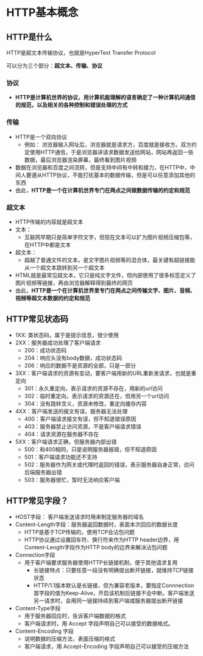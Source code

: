 # HTTP基本概念



## HTTP是什么
HTTP是超文本传输协议，也就是HyperText Transfer Protocol

可以分为三个部分：**超文本、传输、协议**

### 协议
- **HTTP是计算机世界的协议，用计算机能理解的语言确定了一种计算机间通信的规范，以及相关的各种控制和错误处理的方式**

### 传输
- HTTP是一个双向协议
  - 例如： 浏览器输入网址后，浏览器就是请求方，百度就是接收方。双方约定使用HTTP通信，于是浏览器讲请求数据发送给网站，网站再返回一些数据，最后浏览器渲染屏幕，最终看到图片视频
- 数据在浏览器和百度之间流转，但是支持中间有中转和接力，在HTTP中，中间人要遵从HTTP协议，不能打扰基本的数据传输，但是可以任意添加其他的东西
- 由此，**HTTP是一个在计算机世界专门在两点之间做数据传输的约定和规范**

### 超文本
- HTTP传输的内容就是超文本
- 文本：
  - 互联网早期只是简单字符文字，但现在文本可以扩为图片视频压缩包等，在HTTP中都是文本
- 超文本：
  - 超越了普通文件的文本，是文字图片视频等的混合体，最关键有超链接能从一个超文本跳转到另一个超文本
-  HTML就是最常见超文本，它只是纯文字文件，但内部使用了很多标签定义了图片视频等链接，再由浏览器解释得到最终的网页
- 由此，**HTTP是一个在计算机世界里专门在两点之间传输文字、图片、音频、视频等超文本数据的约定和规范**


## HTTP常见状态码
- 1XX: 类状态码，属于是提示信息，很少使用
- 2XX：服务器成功处理了客户端请求
  - 200：成功状态码
  - 204：响应头没有body数据，成功状态码
  - 206：响应的数据不是资源的全部，只是一部分
- 3XX：客户端请求的资源有变动，要客户端用新的URL重新发请求，也就是重定向
  - 301：永久重定向，表示请求的资源不存在，用新的url访问
  - 302：临时重定向，表示请求的资源还在，但用另一个url访问
  - 304：没有跳转含义，资源未修改，重定向缓存内容
- 4XX：客户端发送的报文有误，服务器无法处理
  - 400：客户端请求报文有误，但不知道错误原因
  - 403：服务器禁止访问资源，不是客户端请求错误
  - 404：请求资源在服务器不存在
- 5XX：客户端请求正确，但服务器内部出错
  - 500：和400相同，只是说明服务器报错，但不知道原因
  - 501：客户端请求功能还不支持
  - 502：服务器作为网关或代理时返回的错误，表示服务器自身正常，访问后端服务器出错
  - 503：服务器很忙，暂时无法响应客户端
  
## HTTP常见字段？
- HOST字段： 客户端发送请求时用来制定服务器的域名
- Content-Length字段：服务器返回数据时，表面本次回应的数据长度
  - HTTP是基于TCP传输的，使用TCP会沾包问题
  - HTTP协议通过设置回车符、换行符来作为HTTP header边界，用Content-Length字段作为HTTP body的边界来解决沾包问题
- Connection字段
  - 用于客户端要求服务器使用HTTP长链接机制，便于其他请求复用
    - 长链接特点：只要任意一段没有明确提出断开链接，就维持TCP链接状态
    - HTTP/1.1版本默认是长链接，但为兼容老版本，要指定Connnection首字段的值为Keep-Alive，开启该机制后链接不会中断。客户端发送另一请求时，会用同一链接持续到客户端或服务器提出断开链接
- Content-Type字段
  - 用于服务器回应时，告诉客户端数据的格式
  - 客户端请求时，用 Accept 字段声明自己可以接受的数据格式。
- Content-Encoding 字段
  - 说明数据的压缩方法，表面压缩的格式
  - 客户端请求，用 Accept-Encoding 字段声明自己可以接受的压缩方法
  